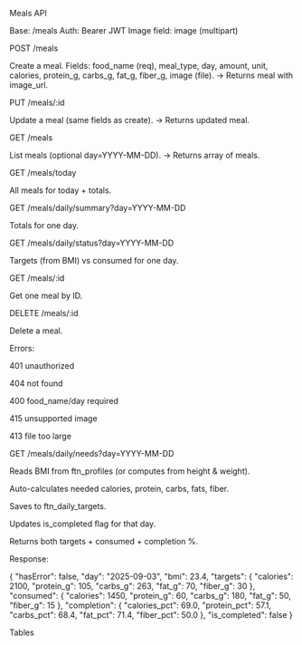 Meals API

Base: /meals
Auth: Bearer JWT
Image field: image (multipart)

POST /meals

Create a meal.
Fields: food_name (req), meal_type, day, amount, unit, calories, protein_g, carbs_g, fat_g, fiber_g, image (file).
→ Returns meal with image_url.

PUT /meals/:id

Update a meal (same fields as create).
→ Returns updated meal.

GET /meals

List meals (optional day=YYYY-MM-DD).
→ Returns array of meals.

GET /meals/today

All meals for today + totals.

GET /meals/daily/summary?day=YYYY-MM-DD

Totals for one day.

GET /meals/daily/status?day=YYYY-MM-DD

Targets (from BMI) vs consumed for one day.

GET /meals/:id

Get one meal by ID.

DELETE /meals/:id

Delete a meal.

Errors:

401 unauthorized

404 not found

400 food_name/day required

415 unsupported image

413 file too large




GET /meals/daily/needs?day=YYYY-MM-DD

Reads BMI from ftn_profiles (or computes from height & weight).

Auto-calculates needed calories, protein, carbs, fats, fiber.

Saves to ftn_daily_targets.

Updates is_completed flag for that day.

Returns both targets + consumed + completion %.

Response:

{
  "hasError": false,
  "day": "2025-09-03",
  "bmi": 23.4,
  "targets": {
    "calories": 2100,
    "protein_g": 105,
    "carbs_g": 263,
    "fat_g": 70,
    "fiber_g": 30
  },
  "consumed": {
    "calories": 1450,
    "protein_g": 60,
    "carbs_g": 180,
    "fat_g": 50,
    "fiber_g": 15
  },
  "completion": {
    "calories_pct": 69.0,
    "protein_pct": 57.1,
    "carbs_pct": 68.4,
    "fat_pct": 71.4,
    "fiber_pct": 50.0
  },
  "is_completed": false
}

Tables